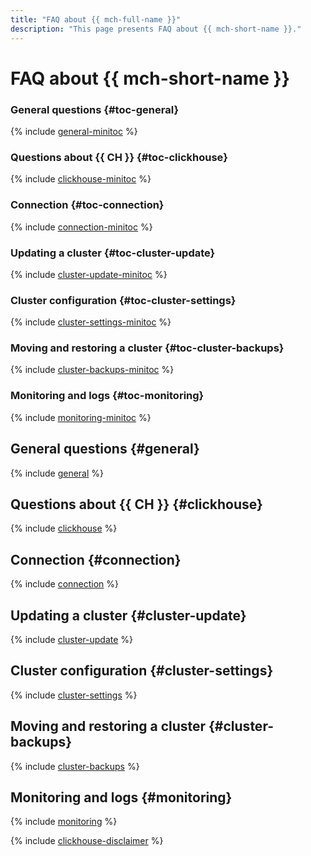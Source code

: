 ```yaml
---
title: "FAQ about {{ mch-full-name }}"
description: "This page presents FAQ about {{ mch-short-name }}."
---
```


# FAQ about {{ mch-short-name }}


### General questions {#toc-general}

{% include [general-minitoc](../../_qa/managed-clickhouse/minitoc/general.md) %}

### Questions about {{ CH }} {#toc-clickhouse}

{% include [clickhouse-minitoc](../../_qa/managed-clickhouse/minitoc/clickhouse.md) %}

### Connection {#toc-connection}

{% include [connection-minitoc](../../_qa/managed-clickhouse/minitoc/connection.md) %}

### Updating a cluster {#toc-cluster-update}

{% include [cluster-update-minitoc](../../_qa/managed-clickhouse/minitoc/cluster-update.md) %}

### Cluster configuration {#toc-cluster-settings}

{% include [cluster-settings-minitoc](../../_qa/managed-clickhouse/minitoc/cluster-settings.md) %}

### Moving and restoring a cluster {#toc-cluster-backups}

{% include [cluster-backups-minitoc](../../_qa/managed-clickhouse/minitoc/cluster-backups.md) %}

### Monitoring and logs {#toc-monitoring}

{% include [monitoring-minitoc](../../_qa/managed-clickhouse/minitoc/monitoring.md) %}

## General questions {#general}

{% include [general](../../_qa/managed-clickhouse/general.md) %}

## Questions about {{ CH }} {#clickhouse}

{% include [clickhouse](../../_qa/managed-clickhouse/clickhouse.md) %}

## Connection {#connection}

{% include [connection](../../_qa/managed-clickhouse/connection.md) %}

## Updating a cluster {#cluster-update}

{% include [cluster-update](../../_qa/managed-clickhouse/cluster-update.md) %}

## Cluster configuration {#cluster-settings}

{% include [cluster-settings](../../_qa/managed-clickhouse/cluster-settings.md) %}

## Moving and restoring a cluster {#cluster-backups}

{% include [cluster-backups](../../_qa/managed-clickhouse/cluster-backups.md) %}

## Monitoring and logs {#monitoring}

{% include [monitoring](../../_qa/managed-clickhouse/monitoring.md) %}

{% include [clickhouse-disclaimer](../../_includes/clickhouse-disclaimer.md) %}
